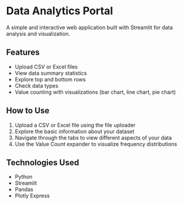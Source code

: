 # Data Analytics Portal

A simple and interactive web application built with Streamlit for data analysis and visualization.

## Features

- Upload CSV or Excel files
- View data summary statistics
- Explore top and bottom rows
- Check data types
- Value counting with visualizations (bar chart, line chart, pie chart)

## How to Use

1. Upload a CSV or Excel file using the file uploader
2. Explore the basic information about your dataset
3. Navigate through the tabs to view different aspects of your data
4. Use the Value Count expander to visualize frequency distributions

## Technologies Used

- Python
- Streamlit
- Pandas
- Plotly Express 